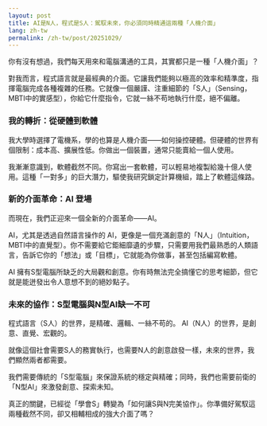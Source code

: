 ```yaml
---
layout: post
title: AI是N人，程式是S人：駕馭未來，你必須同時精通這兩種「人機介面」
lang: zh-tw
permalink: /zh-tw/post/20251029/
---
```


你有沒有想過，我們每天用來和電腦溝通的工具，其實都只是一種「人機介面」？

對我而言，程式語言就是最經典的介面。它讓我們能夠以極高的效率和精準度，指揮電腦完成各種複雜的任務。它就像一個嚴謹、注重細節的「S人」（Sensing，MBTI中的實感型），你給它什麼指令，它就一絲不苟地執行什麼，絕不偏離。

### 我的轉折：從硬體到軟體

我大學時選擇了電機系，學的也算是人機介面——如何操控硬體。但硬體的世界有個限制：成本高、擴展性低。你做出一個裝置，通常只能賣給一個人使用。

我漸漸意識到，軟體截然不同。你寫出一套軟體，可以輕易地複製給幾十億人使用。這種「一對多」的巨大潛力，驅使我研究鎖定計算機組，踏上了軟體這條路。

### 新的介面革命：AI 登場

而現在，我們正迎來一個全新的介面革命——AI。

AI，尤其是透過自然語言操作的 AI，更像是一個充滿創意的「N人」（Intuition，MBTI中的直覺型）。你不需要給它鉅細靡遺的步驟，只需要用我們最熟悉的人類語言，告訴它你的「想法」或「目標」，它就能為你做事，甚至包括編寫軟體。

AI 擁有S型電腦所缺乏的大局觀和創意。你有時無法完全搞懂它的思考細節，但它就是能迸發出令人意想不到的絕妙點子。

### 未來的協作：S型電腦與N型AI缺一不可

程式語言（S人）的世界，是精確、邏輯、一絲不苟的。
AI（N人）的世界，是創意、直覺、宏觀的。

就像這個社會需要S人的務實執行，也需要N人的創意啟發一樣，未來的世界，我們顯然兩者都需要。

我們需要傳統的「S型電腦」來保證系統的穩定與精確；同時，我們也需要前衛的「N型AI」來激發創意、探索未知。

真正的關鍵，已經從「學會S」轉變為「如何讓S與N完美協作」。你準備好駕馭這兩種截然不同，卻又相輔相成的強大介面了嗎？